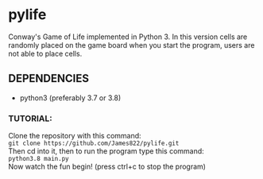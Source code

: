 # pylife
Conway's Game of Life implemented in Python 3.
In this version cells are randomly placed on the game board when you start the program, users are not able to place cells.

## DEPENDENCIES
- python3 (preferably 3.7 or 3.8)

### TUTORIAL:
Clone the repository with this command:\
`git clone https://github.com/James822/pylife.git`\
Then cd into it, then to run the program type this command:\
`python3.8 main.py`\
Now watch the fun begin! (press ctrl+c to stop the program)
